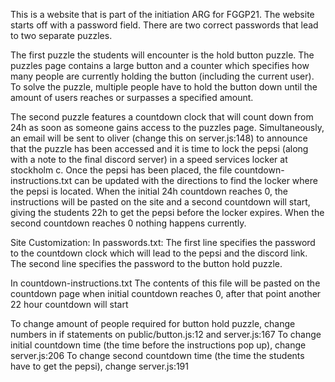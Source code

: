 This is a website that is part of the initiation ARG for FGGP21. The website starts off with a password field.
There are two correct passwords that lead to two separate puzzles.

The first puzzle the students will encounter is the hold button puzzle.
The puzzles page contains a large button and a counter which specifies how many people are currently holding the button (including the current user).
To solve the puzzle, multiple people have to hold the button down until the amount of users reaches or surpasses a specified amount.

The second puzzle features a countdown clock that will count down from 24h as soon as someone gains access to the puzzles page.
Simultaneously, an email will be sent to oliver (change this on server.js:148) to announce that the puzzle has been accessed and it is time to lock the pepsi (along with a note to the final discord server) in a speed services locker at stockholm c.
Once the pepsi has been placed, the file countdown-instructions.txt can be updated with the directions to find the locker where the pepsi is located.
When the initial 24h countdown reaches 0, the instructions will be pasted on the site and a second countdown will start, giving the students 22h to get the pepsi before the locker expires.
When the second countdown reaches 0 nothing happens currently.

Site Customization:
In passwords.txt:
The first line specifies the password to the countdown clock which will lead to the pepsi and the discord link.
The second line specifies the password to the button hold puzzle.

In countdown-instructions.txt
The contents of this file will be pasted on the countdown page when initial countdown reaches 0, after that point another 22 hour countdown will start

To change amount of people required for button hold puzzle, change numbers in if statements on public/button.js:12 and server.js:167
To change initial countdown time (the time before the instructions pop up), change server.js:206
To change second countdown time (the time the students have to get the pepsi), change server.js:191
